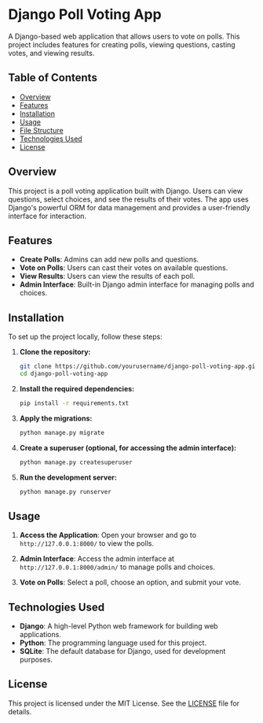 # Django Poll Voting App

A Django-based web application that allows users to vote on polls. This project includes features for creating polls, viewing questions, casting votes, and viewing results.

## Table of Contents
- [Overview](#overview)
- [Features](#features)
- [Installation](#installation)
- [Usage](#usage)
- [File Structure](#file-structure)
- [Technologies Used](#technologies-used)
- [License](#license)

## Overview

This project is a poll voting application built with Django. Users can view questions, select choices, and see the results of their votes. The app uses Django's powerful ORM for data management and provides a user-friendly interface for interaction.

## Features
- **Create Polls**: Admins can add new polls and questions.
- **Vote on Polls**: Users can cast their votes on available questions.
- **View Results**: Users can view the results of each poll.
- **Admin Interface**: Built-in Django admin interface for managing polls and choices.

## Installation

To set up the project locally, follow these steps:

1. **Clone the repository:**

    ```bash
    git clone https://github.com/yourusername/django-poll-voting-app.git
    cd django-poll-voting-app
    ```

2. **Install the required dependencies:**

    ```bash
    pip install -r requirements.txt
    ```

3. **Apply the migrations:**

    ```bash
    python manage.py migrate
    ```

4. **Create a superuser (optional, for accessing the admin interface):**

    ```bash
    python manage.py createsuperuser
    ```

5. **Run the development server:**

    ```bash
    python manage.py runserver
    ```

## Usage

1. **Access the Application**: Open your browser and go to `http://127.0.0.1:8000/` to view the polls.

2. **Admin Interface**: Access the admin interface at `http://127.0.0.1:8000/admin/` to manage polls and choices.

3. **Vote on Polls**: Select a poll, choose an option, and submit your vote.

## Technologies Used

- **Django**: A high-level Python web framework for building web applications.
- **Python**: The programming language used for this project.
- **SQLite**: The default database for Django, used for development purposes.

## License

This project is licensed under the MIT License. See the [LICENSE](LICENSE) file for details.
